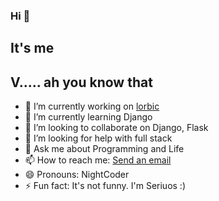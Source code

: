 ### Hi 👋 
## It's me 
## V..... ah you know that

<!-- 
**vikaspatelp83/vikaspatelp83** is a ✨ _special_ ✨ repository because its `README.md` (this file) appears on your GitHub profile.
Here are some ideas to get you started:
-->

- 🔭 I’m currently working on [lorbic](https://lorbic1.herokuapp.com)
- 🌱 I’m currently learning Django
- 👯 I’m looking to collaborate on Django, Flask
- 🤔 I’m looking for help with full stack
- 💬 Ask me about Programming and Life
- 📫 How to reach me: [Send an email](matlto:vikaspatelp83@gmail.com)
- 😄 Pronouns: NightCoder
- ⚡ Fun fact: It's not funny. I'm Seriuos :)


